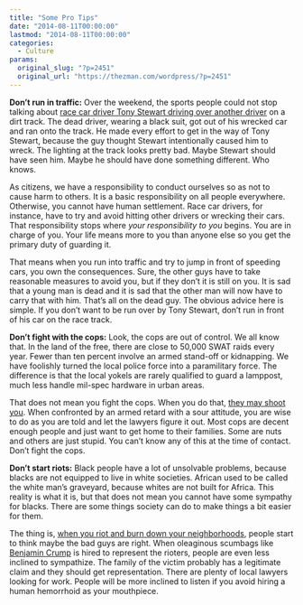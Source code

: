 ```yaml
---
title: "Some Pro Tips"
date: "2014-08-11T00:00:00"
lastmod: "2014-08-11T00:00:00"
categories:
  - Culture
params:
  original_slug: "?p=2451"
  original_url: "https://thezman.com/wordpress/?p=2451"
---
```


**Don’t run in traffic:** Over the weekend, the sports people could not
stop talking about <a
href="http://www.dailymail.co.uk/news/article-2721034/Kevin-Ward-Jr-killed-run-NASCAR-champion-Tony-Stewart.html"
rel="noopener noreferrer" target="_blank">race car driver Tony Stewart
driving over another driver</a> on a dirt track. The dead driver,
wearing a black suit, got out of his wrecked car and ran onto the track.
He made every effort to get in the way of Tony Stewart, because the guy
thought Stewart intentionally caused him to wreck. The lighting at the
track looks pretty bad. Maybe Stewart should have seen him. Maybe he
should have done something different. Who knows.

As citizens, we have a responsibility to conduct ourselves so as not to
cause harm to others. It is a basic responsibility on all people
everywhere. Otherwise, you cannot have human settlement. Race car
drivers, for instance, have to try and avoid hitting other drivers or
wrecking their cars. That responsibility stops where *your
responsibility to you* begins. You are in charge of you. Your life means
more to you than anyone else so you get the primary duty of guarding it.

That means when you run into traffic and try to jump in front of
speeding cars, you own the consequences. Sure, the other guys have to
take reasonable measures to avoid you, but if they don’t it is still on
you. It is sad that a young man is dead and it is sad that the other man
will now have to carry that with him. That’s all on the dead guy. The
obvious advice here is simple. If you don’t want to be run over by Tony
Stewart, don’t run in front of his car on the race track.

**Don’t fight with the cops:** Look, the cops are out of control. We all
know that. In the land of the free, there are close to 50,000 SWAT raids
every year. Fewer than ten percent involve an armed stand-off or
kidnapping. We have foolishly turned the local police force into a
paramilitary force. The difference is that the local yokels are rarely
qualified to guard a lamppost, much less handle mil-spec hardware in
urban areas.

That does not mean you fight the cops. When you do that, <a
href="http://stlouis.cbslocal.com/2014/08/10/police-michael-brown-had-struggled-with-officer-before-shooting/"
rel="noopener noreferrer" target="_blank">they may shoot you</a>. When
confronted by an armed retard with a sour attitude, you are wise to do
as you are told and let the lawyers figure it out. Most cops are decent
enough people and just want to get home to their families. Some are nuts
and others are just stupid. You can’t know any of this at the time of
contact. Don’t fight the cops.

**Don’t start riots:** Black people have a lot of unsolvable problems,
because blacks are not equipped to live in white societies. African used
to be called the white man’s graveyard, because whites are not built for
Africa. This reality is what it is, but that does not mean you cannot
have some sympathy for blacks. There are some things society can do to
make things a bit easier for them.

The thing is, <a
href="http://www.zerohedge.com/news/2014-08-11/ferguson-stlouis-violence-continues-protesters-warn-revolution-wont-be-televised"
rel="noopener noreferrer" target="_blank">when you riot and burn down
your neighborhoods</a>, people start to think maybe the bad guys are
right. When oleaginous scumbags like <a
href="http://www.wtsp.com/story/news/2014/08/11/trayvon-martin-family-attorney-to-represent-slain-missouri-teen/13882389/"
rel="noopener noreferrer" target="_blank">Benjamin Crump</a> is hired to
represent the rioters, people are even less inclined to sympathize. The
family of the victim probably has a legitimate claim and they should get
representation. There are plenty of local lawyers looking for work.
People will be more inclined to listen if you avoid hiring a human
hemorrhoid as your mouthpiece.
